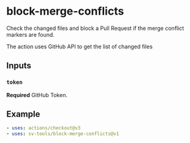 # block-merge-conflicts

Check the changed files and block a Pull Request if the merge conflict markers are found.

The action uses GitHub API to get the list of changed files

## Inputs

### `token`

**Required** GitHub Token.

## Example

```yaml
- uses: actions/checkout@v3
- uses: sv-tools/block-merge-conflicts@v1
```
